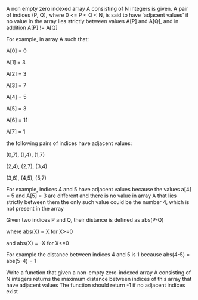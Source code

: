 A non empty zero indexed array A consisting of N integers is given. 
A pair of indices (P, Q), where 0 <= P < Q < N, is said to have 'adjacent values' 
if no value in the array lies strictly between values A[P] and A[Q], 
and in addition A[P] != A[Q] 

For example, in array A such that: 

A[0] = 0 

A[1] = 3 

A[2] = 3

A[3] = 7

A[4] = 5

A[5] = 3

A[6] = 11

A[7] = 1 


the following pairs of indices have adjacent values: 

 (0,7), (1,4), (1,7)
 
 (2,4), (2,7), (3,4)
 
 (3,6), (4,5), (5,7)
 

For example, indices 4 and 5 have adjacent values because the values a[4] = 5 and A[5] = 3 are different 
and there is no value in array A that lies strictly between them 
the only such value could be the number 4, which is not present in the array 

Given two indices P and Q, their distance is defined as abs(P-Q) 

where abs(X) = X for X>=0

and abs(X) = -X for X<=0

For example the distance between indices 4 and 5 is 1 because abs(4-5) = abs(5-4) = 1 


Write a function that given a non-empty zero-indexed array A consisting of N integers 
returns the maximum distance between indices of this array that have adjacent values 
The function should return -1 if no adjacent indices exist 
